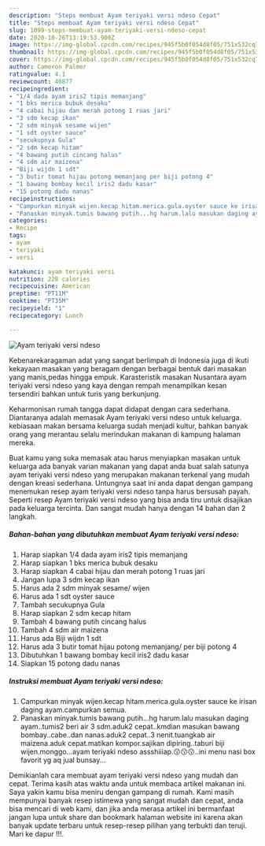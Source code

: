 ```yaml
---
description: "Steps membuat Ayam teriyaki versi ndeso Cepat"
title: "Steps membuat Ayam teriyaki versi ndeso Cepat"
slug: 1099-steps-membuat-ayam-teriyaki-versi-ndeso-cepat
date: 2020-10-26T13:19:53.900Z
image: https://img-global.cpcdn.com/recipes/945f5b0f054d8f05/751x532cq70/ayam-teriyaki-versi-ndeso-foto-resep-utama.jpg
thumbnail: https://img-global.cpcdn.com/recipes/945f5b0f054d8f05/751x532cq70/ayam-teriyaki-versi-ndeso-foto-resep-utama.jpg
cover: https://img-global.cpcdn.com/recipes/945f5b0f054d8f05/751x532cq70/ayam-teriyaki-versi-ndeso-foto-resep-utama.jpg
author: Cameron Palmer
ratingvalue: 4.1
reviewcount: 46877
recipeingredient:
- "1/4 dada ayam iris2 tipis memanjang"
- "1 bks merica bubuk desaku"
- "4 cabai hijau dan merah potong 1 ruas jari"
- "3 sdm kecap ikan"
- "2 sdm minyak sesame wijen"
- "1 sdt oyster sauce"
- "secukupnya Gula"
- "2 sdm kecap hitam"
- "4 bawang putih cincang halus"
- "4 sdm air maizena"
- "Biji wijdn 1 sdt"
- "3 butir tomat hijau potong memanjang per biji potong 4"
- "1 bawang bombay kecil iris2 dadu kasar"
- "15 potong dadu nanas"
recipeinstructions:
- "Campurkan minyak wijen.kecap hitam.merica.gula.oyster sauce ke irisan daging ayam.campurkan semua."
- "Panaskan minyak.tumis bawang putih...hg harum.lalu masukan daging ayam..tumis2 beri air 3 sdm.aduk2 cepat..kmdian masukan bawang bombay..cabe..dan nanas.aduk2 cepat..3 nenit.tuangkab air maizena.aduk cepat.matikan kompor.sajikan dipiring..taburi biji wijen.monggo...ayam teriyaki ndeso assshiiiap.😗😗😗..ini menu nasi box favorit yg aq jual bunsay..."
categories:
- Recipe
tags:
- ayam
- teriyaki
- versi

katakunci: ayam teriyaki versi 
nutrition: 228 calories
recipecuisine: American
preptime: "PT11M"
cooktime: "PT35M"
recipeyield: "1"
recipecategory: Lunch

---
```



![Ayam teriyaki versi ndeso](https://img-global.cpcdn.com/recipes/945f5b0f054d8f05/751x532cq70/ayam-teriyaki-versi-ndeso-foto-resep-utama.jpg)

Kebenarekaragaman adat yang sangat berlimpah di Indonesia juga di ikuti kekayaan masakan yang beragam dengan berbagai bentuk dari masakan yang manis,pedas hingga empuk. Karasteristik masakan Nusantara ayam teriyaki versi ndeso yang kaya dengan rempah menampilkan kesan tersendiri bahkan untuk turis yang berkunjung.




Keharmonisan rumah tangga dapat didapat dengan cara sederhana. Diantaranya adalah memasak Ayam teriyaki versi ndeso untuk keluarga. kebiasaan makan bersama keluarga sudah menjadi kultur, bahkan banyak orang yang merantau selalu merindukan makanan di kampung halaman mereka.

Buat kamu yang suka memasak atau harus menyiapkan masakan untuk keluarga ada banyak varian makanan yang dapat anda buat salah satunya ayam teriyaki versi ndeso yang merupakan makanan terkenal yang mudah dengan kreasi sederhana. Untungnya saat ini anda dapat dengan gampang menemukan resep ayam teriyaki versi ndeso tanpa harus bersusah payah.
Seperti resep Ayam teriyaki versi ndeso yang bisa anda tiru untuk disajikan pada keluarga tercinta. Dan sangat mudah hanya dengan 14 bahan dan 2 langkah.


<!--inarticleads1-->

##### Bahan-bahan yang dibutuhkan membuat Ayam teriyaki versi ndeso:

1. Harap siapkan 1/4 dada ayam iris2 tipis memanjang
1. Harap siapkan 1 bks merica bubuk desaku
1. Harap siapkan 4 cabai hijau dan merah potong 1 ruas jari
1. Jangan lupa 3 sdm kecap ikan
1. Harus ada 2 sdm minyak sesame/ wijen
1. Harus ada 1 sdt oyster sauce
1. Tambah secukupnya Gula
1. Harap siapkan 2 sdm kecap hitam
1. Tambah 4 bawang putih cincang halus
1. Tambah 4 sdm air maizena
1. Harus ada Biji wijdn 1 sdt
1. Harus ada 3 butir tomat hijau potong memanjang/ per biji potong 4
1. Dibutuhkan 1 bawang bombay kecil iris2 dadu kasar
1. Siapkan 15 potong dadu nanas




<!--inarticleads2-->

##### Instruksi membuat  Ayam teriyaki versi ndeso:

1. Campurkan minyak wijen.kecap hitam.merica.gula.oyster sauce ke irisan daging ayam.campurkan semua.
1. Panaskan minyak.tumis bawang putih...hg harum.lalu masukan daging ayam..tumis2 beri air 3 sdm.aduk2 cepat..kmdian masukan bawang bombay..cabe..dan nanas.aduk2 cepat..3 nenit.tuangkab air maizena.aduk cepat.matikan kompor.sajikan dipiring..taburi biji wijen.monggo...ayam teriyaki ndeso assshiiiap.😗😗😗..ini menu nasi box favorit yg aq jual bunsay...




Demikianlah cara membuat ayam teriyaki versi ndeso yang mudah dan cepat. Terima kasih atas waktu anda untuk membaca artikel makanan ini. Saya yakin kamu bisa meniru dengan gampang di rumah. Kami masih mempunyai banyak resep istimewa yang sangat mudah dan cepat, anda bisa mencari di web kami, dan jika anda merasa artikel ini bermanfaat jangan lupa untuk share dan bookmark halaman website ini karena akan banyak update terbaru untuk resep-resep pilihan yang terbukti dan teruji. Mari ke dapur !!!. 
